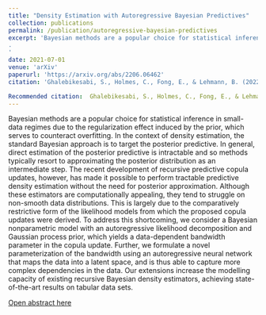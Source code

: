 ```yaml
---
title: "Density Estimation with Autoregressive Bayesian Predictives"
collection: publications
permalink: /publication/autoregressive-bayesian-predictives
excerpt: 'Bayesian methods are a popular choice for statistical inference in small-data regimes due to the regularization effect induced by the prior, which serves to counteract overfitting. In the context of density estimation, the standard Bayesian approach is to target the posterior predictive. In general, direct estimation of the posterior predictive is intractable and so methods typically resort to approximating the posterior distribution as an intermediate step. The recent development of recursive predictive copula updates, however, has made it possible to perform tractable predictive density estimation without the need for posterior approximation. Although these estimators are computationally appealing, they tend to struggle on non-smooth data distributions. This is largely due to the comparatively restrictive form of the likelihood models from which the proposed copula updates were derived. To address this shortcoming, we consider a Bayesian nonparametric model with an autoregressive likelihood decomposition and Gaussian process prior, which yields a data-dependent bandwidth parameter in the copula update. Further, we formulate a novel parameterization of the bandwidth using an autoregressive neural network that maps the data into a latent space, and is thus able to capture more complex dependencies in the data. Our extensions increase the modelling capacity of existing recursive Bayesian density estimators, achieving state-of-the-art results on tabular data sets. 
.
'
date: 2021-07-01
venue: 'arXiv'
paperurl: 'https://arxiv.org/abs/2206.06462'
citation: 'Ghalebikesabi, S., Holmes, C., Fong, E., & Lehmann, B. (2022). Density Estimation with Autoregressive Bayesian Predictives. arXiv preprint arXiv:2206.06462.'

Recommended citation:  Ghalebikesabi, S., Holmes, C., Fong, E., & Lehmann, B. (2022). Density Estimation with Autoregressive Bayesian Predictives. arXiv preprint arXiv:2206.06462. 
---
```

Bayesian methods are a popular choice for statistical inference in small-data regimes due to the regularization effect induced by the prior, which serves to counteract overfitting. In the context of density estimation, the standard Bayesian approach is to target the posterior predictive. In general, direct estimation of the posterior predictive is intractable and so methods typically resort to approximating the posterior distribution as an intermediate step. The recent development of recursive predictive copula updates, however, has made it possible to perform tractable predictive density estimation without the need for posterior approximation. Although these estimators are computationally appealing, they tend to struggle on non-smooth data distributions. This is largely due to the comparatively restrictive form of the likelihood models from which the proposed copula updates were derived. To address this shortcoming, we consider a Bayesian nonparametric model with an autoregressive likelihood decomposition and Gaussian process prior, which yields a data-dependent bandwidth parameter in the copula update. Further, we formulate a novel parameterization of the bandwidth using an autoregressive neural network that maps the data into a latent space, and is thus able to capture more complex dependencies in the data. Our extensions increase the modelling capacity of existing recursive Bayesian density estimators, achieving state-of-the-art results on tabular data sets.

[Open abstract here](https://arxiv.org/abs/2206.06462)
